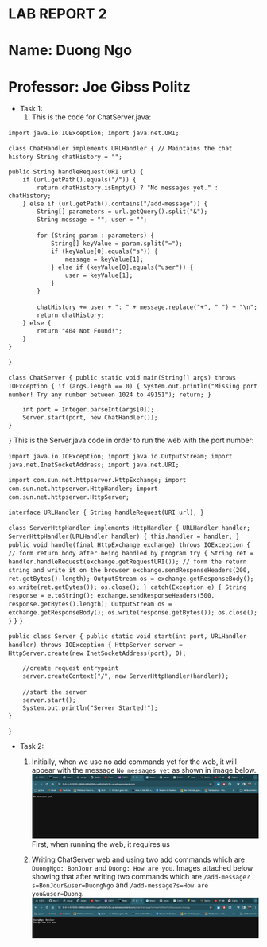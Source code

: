 # LAB REPORT 2
# Name: Duong Ngo
# Professor: Joe Gibss Politz

* Task 1:
  1. This is the code for ChatServer.java:

`import java.io.IOException;
import java.net.URI;`

`class ChatHandler implements URLHandler {
    // Maintains the chat history
    String chatHistory = "";`

    public String handleRequest(URI url) {
        if (url.getPath().equals("/")) {
            return chatHistory.isEmpty() ? "No messages yet." : chatHistory;
        } else if (url.getPath().contains("/add-message")) {
            String[] parameters = url.getQuery().split("&");
            String message = "", user = "";

            for (String param : parameters) {
                String[] keyValue = param.split("=");
                if (keyValue[0].equals("s")) {
                    message = keyValue[1];
                } else if (keyValue[0].equals("user")) {
                    user = keyValue[1];
                }
            }

            chatHistory += user + ": " + message.replace("+", " ") + "\n";
            return chatHistory;
        } else {
            return "404 Not Found!";
        }
    }
`}`

`class ChatServer {
    public static void main(String[] args) throws IOException {
        if (args.length == 0) {
            System.out.println("Missing port number! Try any number between 1024 to 49151");
            return;
        }`

        int port = Integer.parseInt(args[0]);
        Server.start(port, new ChatHandler());
    }
`}`
This is the Server.java code in order to run the web with the port number:

`import java.io.IOException;
import java.io.OutputStream;
import java.net.InetSocketAddress;
import java.net.URI;`

`import com.sun.net.httpserver.HttpExchange;
import com.sun.net.httpserver.HttpHandler;
import com.sun.net.httpserver.HttpServer;`

`interface URLHandler {
    String handleRequest(URI url);
}`

`class ServerHttpHandler implements HttpHandler {
    URLHandler handler;
    ServerHttpHandler(URLHandler handler) {
      this.handler = handler;
    }`
    `public void handle(final HttpExchange exchange) throws IOException {
        // form return body after being handled by program
        try {
            String ret = handler.handleRequest(exchange.getRequestURI());
            // form the return string and write it on the browser
            exchange.sendResponseHeaders(200, ret.getBytes().length);
            OutputStream os = exchange.getResponseBody();
            os.write(ret.getBytes());
            os.close();
        } catch(Exception e) {
            String response = e.toString();
            exchange.sendResponseHeaders(500, response.getBytes().length);
            OutputStream os = exchange.getResponseBody();
            os.write(response.getBytes());
            os.close();`
        `}`
    `}`
`}`

`public class Server {
    public static void start(int port, URLHandler handler) throws IOException {
        HttpServer server = HttpServer.create(new InetSocketAddress(port), 0);`

        //create request entrypoint
        server.createContext("/", new ServerHttpHandler(handler));

        //start the server
        server.start();
        System.out.println("Server Started!");
    }
`}`



* Task 2:
  1. Initially, when we use no add commands yet for the web, it will appear with the message `No messages yet` as shown in image below.
  ![Image](NoCommandYet.png)
  First, when running the web, it requires us 

  3. Writing ChatServer web and using two add commands which are `DuongNgo: BonJour` and `Duong: How are you`. Images attached below showing that after writing two commands which
  are `/add-message?s=BonJour&user=DuongNgo` and `/add-message?s=How are you&user=Duong`.
  ![Image](afterTwoCommands.png)


